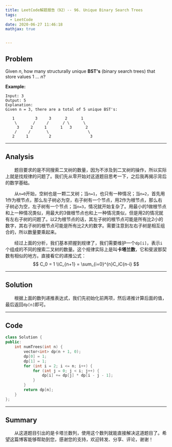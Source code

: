 ```yaml
---
title: LeetCode解题报告（92）-- 96. Unique Binary Search Trees
tags:
  - LeetCode
date: 2020-06-27 11:46:18
mathjax: true


---
```


## Problem

Given *n*, how many structurally unique **BST's** (binary search trees) that store values 1 ... *n*?

**Example:**

```
Input: 3
Output: 5
Explanation:
Given n = 3, there are a total of 5 unique BST's:

   1         3     3      2      1
    \       /     /      / \      \
     3     2     1      1   3      2
    /     /       \                 \
   2     1         2                 3
```

------

## Analysis

&emsp;&emsp;题目要求的是不同搜索二叉树的数量，因为不涉及到二叉树的操作，所以实际上就是找规律的问题了。我们先从零开始对这道题目思考一下，之后我再揭示背后的数学基础。

&emsp;&emsp;从`n=0`开始，空树也是一颗二叉树；当`n=1`，也只有一种情况；当`n=2`，首先用1作为根节点，那么左子树必为空，右子树有一个节点，用2作为根节点，那么右子树必为空，左子树有一个节点；当`n=3`，情况就开始复杂了。用最小的1做根节点和上一种情况类似，用最大的3做根节点也和上一种情况类似，但是用2的情况就有左右子树的问题了。以2为根节点的话，其左子树的根节点可能是所有比2小的数字，其右子树的根节点可能是所有比2大的数字。需要注意到左右子树是相互组合的，所以数量要乘起来。

&emsp;&emsp;经过上面的分析，我们基本把握到规律了，我们需要维护一个`dp[i]`，表示`i`个组成的不同的搜索二叉树的数量。这个规律实际上是叫**卡塔兰数**，它和斐波那契数有相似的地方。直接看它的递推公式：
$$
C_0 = 1 \\C_{n+1} = \sum_{i=0}^{n}C_iC{n-i}
$$

------

## Solution

&emsp;&emsp;根据上面的数列递推表达式，我们先初始化前两项，然后递推计算后面的值，最后返回`dp[n]`即可。

------

## Code

```c++
class Solution {
public:
    int numTrees(int n) {
        vector<int> dp(n + 1, 0);
        dp[0] = 1;
        dp[1] = 1;
        for (int i = 2; i <= n; i++) {
            for (int j = 0; j < i; j++) {
                dp[i] += dp[j] * dp[i - j - 1];
            }
        }
        return dp[n];
    }
};
```

------

## Summary

 &emsp;&emsp;从这道题目引出的是卡塔兰数列，使用这个数列就能直接解决这道题目了。希望这篇博客能够帮助到您，感谢您的支持，欢迎转发、分享、评论，谢谢！
